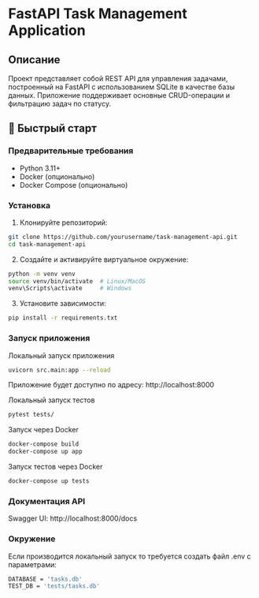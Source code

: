 # FastAPI Task Management Application

## Описание

Проект представляет собой REST API для управления задачами, построенный на FastAPI с использованием SQLite в качестве базы данных. Приложение поддерживает основные CRUD-операции и фильтрацию задач по статусу.

## 🚀 Быстрый старт

### Предварительные требования
- Python 3.11+
- Docker (опционально)
- Docker Compose (опционально)

### Установка

1. Клонируйте репозиторий:
```bash
git clone https://github.com/yourusername/task-management-api.git
cd task-management-api
```
2. Создайте и активируйте виртуальное окружение:
```bash
python -m venv venv
source venv/bin/activate  # Linux/MacOS
venv\Scripts\activate     # Windows
```
3. Установите зависимости:
```bash
pip install -r requirements.txt
```

### Запуск приложения
Локальный запуск приложения
```bash
uvicorn src.main:app --reload
```
Приложение будет доступно по адресу: http://localhost:8000

Локальный запуск тестов
```bash
pytest tests/
```

Запуск через Docker
```bash
docker-compose build
docker-compose up app
```

Запуск тестов через Docker
```bash
docker-compose up tests
```

### Документация API

Swagger UI: http://localhost:8000/docs

### Окружение

Если производится локальный запуск то требуется создать файл .env с параметрами: 
```bash
DATABASE = 'tasks.db'
TEST_DB = 'tests/tasks.db'
```
    
